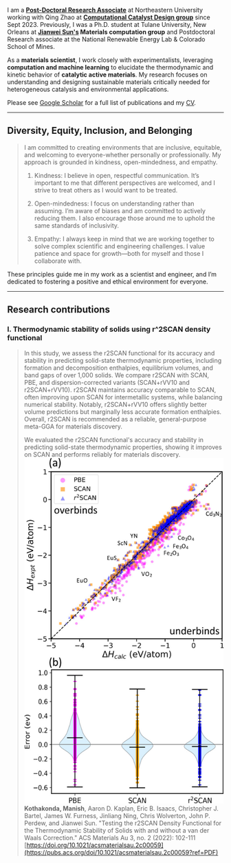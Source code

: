 <!-- Google tag (gtag.js) -->
<script async src="https://www.googletagmanager.com/gtag/js?id=G-6KTXKWMYF3"></script>
<script>
  window.dataLayer = window.dataLayer || [];
  function gtag(){dataLayer.push(arguments);}
  gtag('js', new Date());

  gtag('config', 'G-6KTXKWMYF3');
</script>

I am a **[Post-Doctoral Research Associate](https://coe.northeastern.edu/people/kothakonda-manish-kumar/)** at Northeastern University working with Qing Zhao at **[Computational Catalyst Design group](https://www.qzhao-neu.com/)** since Sept 2023. Previously, I was a Ph.D. student at Tulane University, New Orleans at **[Jianwei Sun's](https://www.matcomp.org/) Materials computation group** and Postdoctoral Research associate at the National Renewable Energy Lab & Colorado School of Mines.

As a **materials scientist**, I work closely with experimentalists, leveraging **computation and machine learning** to elucidate the thermodynamic and kinetic behavior of **catalytic active materials**. My research focuses on understanding and designing sustainable materials critically needed for heterogeneous catalysis and environmental applications.

Please see [Google Scholar](https://scholar.google.com/citations?user=chmsWhIAAAAJ&hl=en) for a full list of publications and my [CV](https://manishkothakonda.github.io/assets/files/CV_MK.pdf). 

___

## Diversity, Equity, Inclusion, and Belonging
> I am committed to creating environments that are inclusive, equitable, and welcoming to everyone-whether personally or professionally. My approach is grounded in kindness, open-mindedness, and empathy.
>
> 1. Kindness: I believe in open, respectful communication. It’s important to me that different perspectives are welcomed, and I strive to treat others as I would want to be treated.
>
> 2. Open-mindedness: I focus on understanding rather than assuming. I’m aware of biases and am committed to actively reducing them. I also encourage those around me to uphold the same standards of inclusivity.
>
> 3. Empathy: I always keep in mind that we are working together to solve complex scientific and engineering challenges. I value patience and space for growth—both for myself and those I collaborate with.
>
These principles guide me in my work as a scientist and engineer, and I’m dedicated to fostering a positive and ethical environment for everyone.
___

## Research contributions 
### I. Thermodynamic stability of solids using r^2SCAN density functional
> In this study, we assess the r2SCAN functional for its accuracy and stability in predicting solid-state thermodynamic properties, including formation and decomposition enthalpies, equilibrium volumes, and band gaps of over 1,000 solids. We compare r2SCAN with SCAN, PBE, and dispersion-corrected variants (SCAN+rVV10 and r2SCAN+rVV10). r2SCAN maintains accuracy comparable to SCAN, often improving upon SCAN for intermetallic systems, while balancing numerical stability. Notably, r2SCAN+rVV10 offers slightly better volume predictions but marginally less accurate formation enthalpies. Overall, r2SCAN is recommended as a reliable, general-purpose meta-GGA for materials discovery.
>
> We evaluated the r2SCAN functional's accuracy and stability in predicting solid-state thermodynamic properties, showing it improves on SCAN and performs reliably for materials discovery.
> ![](r2scan_test_solids.jpeg)
> **Kothakonda, Manish**, Aaron D. Kaplan, Eric B. Isaacs, Christopher J. Bartel, James W. Furness, Jinliang Ning, Chris Wolverton, John P. Perdew, and Jianwei Sun. "Testing the r2SCAN Density Functional for the Thermodynamic Stability of Solids with and without a van der Waals Correction." ACS Materials Au 3, no. 2 (2022): 102-111 [https://doi.org/10.1021/acsmaterialsau.2c00059](https://pubs.acs.org/doi/10.1021/acsmaterialsau.2c00059?ref=PDF)

